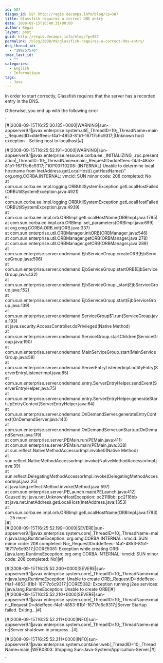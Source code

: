 ```yaml
---
id: 587
disqus_id: 587 http://regis.decamps.info/blog/?p=587
title: Glassfish requires a correct DNS entry
date: 2008-09-15T18:48:31+00:00
author: Régis
layout: post
guid: http://regis.decamps.info/blog/?p=587
permalink: /blog/2008/09/glassfish-requires-a-correct-dns-entry/
dsq_thread_id:
  - "189257570"
tmac_last_id:
  - ""
categories:
  - English
  - Informatique
tags:
  - Java
---
```

In order to start correctly, Glassfish requires that the server has a recorded entry in the DNS.
  
<!--more-->


  
Otherwise, you end up with the following error
  
`<br />
[#|2008-09-15T16:25:30.135+0000|WARNING|sun-appserver9.1|javax.enterprise.system.util|_ThreadID=10;_ThreadName=main;_RequestID=ddeffeec-f4a1-4853-81b1-16717c6c9317;|Unknown host exception - Setting host to localhost|#]</p>
<p>[#|2008-09-15T16:25:52.191+0000|WARNING|sun-appserver9.1|javax.enterprise.resource.corba.ee._INITIALIZING_.rpc.presentation|_ThreadID=10;_ThreadName=main;_RequestID=ddeffeec-f4a1-4853-81b1-16717c6c9317;|"IOP00710208: (INTERNAL) Unable to determine local hostname from InetAddress.getLocalHost().getHostName()"<br />
org.omg.CORBA.INTERNAL:   vmcid: SUN  minor code: 208  completed: No<br />
        at com.sun.corba.ee.impl.logging.ORBUtilSystemException.getLocalHostFailed(ORBUtilSystemException.java:4921)<br />
        at com.sun.corba.ee.impl.logging.ORBUtilSystemException.getLocalHostFailed(ORBUtilSystemException.java:4939)<br />
        at com.sun.corba.ee.impl.orb.ORBImpl.getLocalHostName(ORBImpl.java:1785)<br />
        at com.sun.corba.ee.impl.orb.ORBImpl.set_parameters(ORBImpl.java:699)<br />
        at org.omg.CORBA.ORB.init(ORB.java:337)<br />
        at com.sun.enterprise.util.ORBManager.initORB(ORBManager.java:546)<br />
        at com.sun.enterprise.util.ORBManager.getORB(ORBManager.java:278)<br />
        at com.sun.enterprise.util.ORBManager.getORB(ORBManager.java:289)<br />
        at com.sun.enterprise.server.ondemand.EjbServiceGroup.createORB(EjbServiceGroup.java:506)<br />
        at com.sun.enterprise.server.ondemand.EjbServiceGroup.startORB(EjbServiceGroup.java:432)<br />
        at com.sun.enterprise.server.ondemand.EjbServiceGroup._start(EjbServiceGroup.java:152)<br />
        at com.sun.enterprise.server.ondemand.EjbServiceGroup.start(EjbServiceGroup.java:139)<br />
        at com.sun.enterprise.server.ondemand.ServiceGroup$1.run(ServiceGroup.java:193)<br />
        at java.security.AccessController.doPrivileged(Native Method)<br />
        at com.sun.enterprise.server.ondemand.ServiceGroup.startChildren(ServiceGroup.java:190)<br />
        at com.sun.enterprise.server.ondemand.MainServiceGroup.start(MainServiceGroup.java:58)<br />
        at com.sun.enterprise.server.ondemand.ServerEntryListenerImpl.notifyEntry(ServerEntryListenerImpl.java:85)<br />
        at com.sun.enterprise.server.ondemand.entry.ServerEntryHelper.sendEvent(ServerEntryHelper.java:75)<br />
        at com.sun.enterprise.server.ondemand.entry.ServerEntryHelper.generateStartUpEntryContext(ServerEntryHelper.java:64)<br />
        at com.sun.enterprise.server.ondemand.OnDemandServer.generateEntryContext(OnDemandServer.java:140)<br />
        at com.sun.enterprise.server.ondemand.OnDemandServer.onStartup(OnDemandServer.java:119)<br />
        at com.sun.enterprise.server.PEMain.run(PEMain.java:411)<br />
        at com.sun.enterprise.server.PEMain.main(PEMain.java:338)<br />
        at sun.reflect.NativeMethodAccessorImpl.invoke0(Native Method)<br />
        at sun.reflect.NativeMethodAccessorImpl.invoke(NativeMethodAccessorImpl.java:39)<br />
        at sun.reflect.DelegatingMethodAccessorImpl.invoke(DelegatingMethodAccessorImpl.java:25)<br />
        at java.lang.reflect.Method.invoke(Method.java:597)<br />
        at com.sun.enterprise.server.PELaunch.main(PELaunch.java:412)<br />
Caused by: java.net.UnknownHostException: pc2118bb: pc2118bb<br />
        at java.net.InetAddress.getLocalHost(InetAddress.java:1353)<br />
        at com.sun.corba.ee.impl.orb.ORBImpl.getLocalHostName(ORBImpl.java:1783)<br />
        ... 25 more<br />
|#]<br />
[#|2008-09-15T16:25:52.199+0000|SEVERE|sun-appserver9.1|javax.enterprise.system.core|_ThreadID=10;_ThreadName=main;java.lang.RuntimeException: org.omg.CORBA.INTERNAL:   vmcid: SUN  minor code: 208  completed: No;_RequestID=ddeffeec-f4a1-4853-81b1-16717c6c9317;|CORE5081: Exception while creating ORB: [java.lang.RuntimeException: org.omg.CORBA.INTERNAL:   vmcid: SUN  minor code: 208  completed: No]|#]</p>
<p>[#|2008-09-15T16:25:52.200+0000|SEVERE|sun-appserver9.1|javax.enterprise.system.core|_ThreadID=10;_ThreadName=main;java.lang.RuntimeException: Unable to create ORB;_RequestID=ddeffeec-f4a1-4853-81b1-16717c6c9317;|CORE5082: Exception running j2ee services: [java.lang.RuntimeException: Unable to create ORB]|#]<br />
[#|2008-09-15T16:25:52.210+0000|SEVERE|sun-appserver9.1|javax.enterprise.system.core|_ThreadID=10;_ThreadName=main;_RequestID=ddeffeec-f4a1-4853-81b1-16717c6c9317;|Server Startup failed. Exiting...|#]</p>
<p>[#|2008-09-15T16:25:52.211+0000|INFO|sun-appserver9.1|javax.enterprise.system.core|_ThreadID=10;_ThreadName=main;|Server shutdown in progress...|#]</p>
<p>[#|2008-09-15T16:25:52.211+0000|INFO|sun-appserver9.1|javax.enterprise.system.container.web|_ThreadID=10;_ThreadName=main;|WEB0303: Stopping Sun-Java-System/Application-Server.|#]</p>
<p>`
